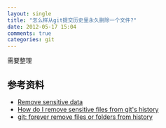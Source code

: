 ```yaml
---
layout: single
title: "怎么样从git提交历史里永久删除一个文件?"
date: 2012-05-17 15:04
comments: true
categories: git
---
```


需要整理

## 参考资料
+ [Remove sensitive data](http://help.github.com/remove-sensitive-data/)
+ [How do I remove sensitive files from git's history](http://stackoverflow.com/questions/872565/how-do-i-remove-sensitive-files-from-gits-history)
+ [git: forever remove files or folders from history](http://dound.com/2009/04/git-forever-remove-files-or-folders-from-history/)
